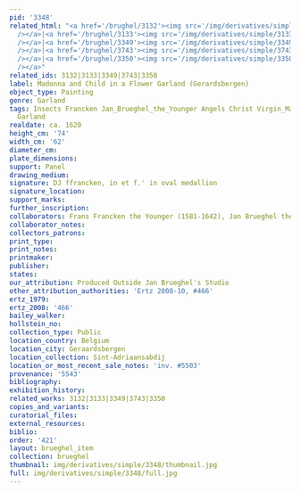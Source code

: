 ```yaml
---
pid: '3348'
related_html: "<a href='/brughel/3132'><img src='/img/derivatives/simple/3132/thumbnail.jpg'
  /></a>|<a href='/brughel/3133'><img src='/img/derivatives/simple/3133/thumbnail.jpg'
  /></a>|<a href='/brughel/3349'><img src='/img/derivatives/simple/3349/thumbnail.jpg'
  /></a>|<a href='/brughel/3743'><img src='/img/derivatives/simple/3743/thumbnail.jpg'
  /></a>|<a href='/brughel/3350'><img src='/img/derivatives/simple/3350/thumbnail.jpg'
  /></a>"
related_ids: 3132|3133|3349|3743|3350
label: Madonna and Child in a Flower Garland (Gerardsbergen)
object_type: Painting
genre: Garland
tags: Insects Francken Jan_Brueghel_the_Younger Angels Christ Virgin_Mary Flowers
  Garland
realdate: ca. 1620
height_cm: '74'
width_cm: '62'
diameter_cm: 
plate_dimensions: 
support: Panel
drawing_medium: 
signature: DJ ffrancken, in et f.' in oval medallion
signature_location: 
support_marks: 
further_inscription: 
collaborators: Frans Francken the Younger (1581-1642), Jan Brueghel the Younger (1601-1678)
collaborator_notes: 
collectors_patrons: 
print_type: 
print_notes: 
printmaker: 
publisher: 
states: 
our_attribution: Produced Outside Jan Brueghel's Studio
other_attribution_authorities: 'Ertz 2008-10, #466'
ertz_1979: 
ertz_2008: '466'
bailey_walker: 
hollstein_no: 
collection_type: Public
location_country: Belgium
location_city: Geraardsbergen
location_collection: Sint-Adriaansabdij
location_or_most_recent_sale_notes: 'inv. #5503'
provenance: '5543'
bibliography: 
exhibition_history: 
related_works: 3132|3133|3349|3743|3350
copies_and_variants: 
curatorial_files: 
external_resources: 
biblio: 
order: '421'
layout: brueghel_item
collection: brueghel
thumbnail: img/derivatives/simple/3348/thumbnail.jpg
full: img/derivatives/simple/3348/full.jpg
---
```


